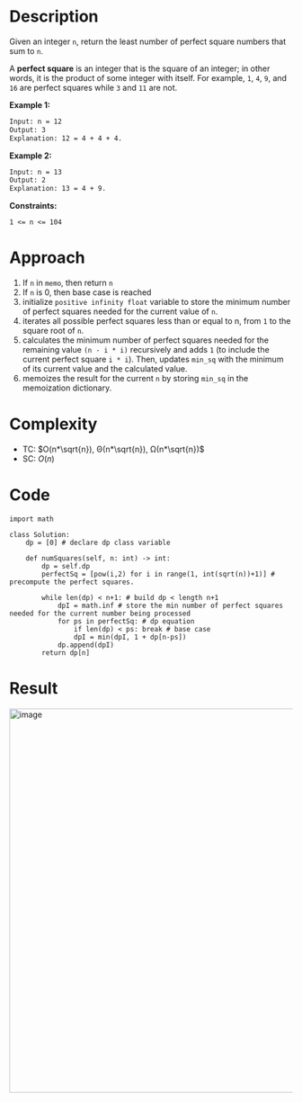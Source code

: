 # Description

Given an integer `n`, return the least number of perfect square numbers that sum to `n`.

A <b>perfect square</b> is an integer that is the square of an integer; in other words, it is the product of some integer with itself. For example, `1`, `4`, `9`, and `16` are perfect squares while `3` and `11` are not.

<b>Example 1:</b>

```bash
Input: n = 12
Output: 3
Explanation: 12 = 4 + 4 + 4.
```

<b>Example 2:</b>

```bash
Input: n = 13
Output: 2
Explanation: 13 = 4 + 9.
```

<b>Constraints:</b>

`1 <= n <= 104`

# Approach
1. If `n` in `memo`, then return `n`
2. If `n` is 0, then base case is reached
3. initialize `positive infinity float` variable to store the minimum number of perfect squares needed for the current value of `n`. 
4. iterates  all possible perfect squares less than or equal to n, from `1` to the square root of `n`.
5. calculates the minimum number of perfect squares needed for the remaining value `(n - i * i)` recursively and adds `1` (to include the current perfect square `i * i`). Then, updates `min_sq` with the minimum of its current value and the calculated value.
6. memoizes the result for the current `n` by storing `min_sq` in the memoization dictionary.

# Complexity 
- TC: $O(n*\sqrt{n}), Θ(n*\sqrt{n}), Ω(n*\sqrt{n})$
- SC: $O(n)$

# Code

```python3
import math

class Solution:
    dp = [0] # declare dp class variable

    def numSquares(self, n: int) -> int:
        dp = self.dp
        perfectSq = [pow(i,2) for i in range(1, int(sqrt(n))+1)] # precompute the perfect squares.
        
        while len(dp) < n+1: # build dp < length n+1
            dpI = math.inf # store the min number of perfect squares needed for the current number being processed
            for ps in perfectSq: # dp equation
                if len(dp) < ps: break # base case
                dpI = min(dpI, 1 + dp[n-ps])
            dp.append(dpI)
        return dp[n]
```

# Result
<img width="683" alt="image" src="https://github.com/nicholasw2022/nicholasw2022/assets/143755743/256ece62-71b4-43ab-b8d8-1f53dc44b259">

